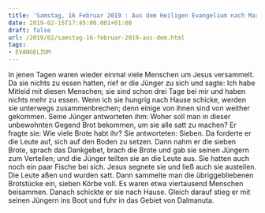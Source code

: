 ```yaml
---
title: 'Samstag, 16 Februar 2019 : Aus dem Heiligen Evangelium nach Markus - Mk 8,1-10.'
date: 2019-02-15T17:45:00.001+01:00
draft: false
url: /2019/02/samstag-16-februar-2019-aus-dem.html
tags: 
- EVANGELIUM
---
```


In jenen Tagen waren wieder einmal viele Menschen um Jesus versammelt. Da sie nichts zu essen hatten, rief er die Jünger zu sich und sagte: Ich habe Mitleid mit diesen Menschen; sie sind schon drei Tage bei mir und haben nichts mehr zu essen. Wenn ich sie hungrig nach Hause schicke, werden sie unterwegs zusammenbrechen; denn einige von ihnen sind von weither gekommen. Seine Jünger antworteten ihm: Woher soll man in dieser unbewohnten Gegend Brot bekommen, um sie alle satt zu machen? Er fragte sie: Wie viele Brote habt ihr? Sie antworteten: Sieben. Da forderte er die Leute auf, sich auf den Boden zu setzen. Dann nahm er die sieben Brote, sprach das Dankgebet, brach die Brote und gab sie seinen Jüngern zum Verteilen; und die Jünger teilten sie an die Leute aus. Sie hatten auch noch ein paar Fische bei sich. Jesus segnete sie und ließ auch sie austeilen. Die Leute aßen und wurden satt. Dann sammelte man die übriggebliebenen Brotstücke ein, sieben Körbe voll. Es waren etwa viertausend Menschen beisammen. Danach schickte er sie nach Hause. Gleich darauf stieg er mit seinen Jüngern ins Boot und fuhr in das Gebiet von Dalmanuta.